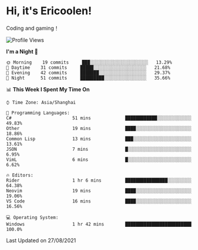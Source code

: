 # Hi, it's Ericoolen!
Coding and gaming！

<!--START_SECTION:waka-->
![Profile Views](http://img.shields.io/badge/Profile%20Views-72-blue)

**I'm a Night 🦉** 

```text
🌞 Morning    19 commits     ███░░░░░░░░░░░░░░░░░░░░░░   13.29% 
🌆 Daytime    31 commits     █████░░░░░░░░░░░░░░░░░░░░   21.68% 
🌃 Evening    42 commits     ███████░░░░░░░░░░░░░░░░░░   29.37% 
🌙 Night      51 commits     █████████░░░░░░░░░░░░░░░░   35.66%

```


📊 **This Week I Spent My Time On** 

```text
⌚︎ Time Zone: Asia/Shanghai

💬 Programming Languages: 
C#                       51 mins             ████████████░░░░░░░░░░░░░   49.83% 
Other                    19 mins             ████░░░░░░░░░░░░░░░░░░░░░   18.86% 
Common Lisp              13 mins             ███░░░░░░░░░░░░░░░░░░░░░░   13.61% 
JSON                     7 mins              █░░░░░░░░░░░░░░░░░░░░░░░░   6.95% 
VimL                     6 mins              █░░░░░░░░░░░░░░░░░░░░░░░░   6.62%

🔥 Editors: 
Rider                    1 hr 6 mins         ████████████████░░░░░░░░░   64.38% 
Neovim                   19 mins             ████░░░░░░░░░░░░░░░░░░░░░   19.06% 
VS Code                  16 mins             ████░░░░░░░░░░░░░░░░░░░░░   16.56%

💻 Operating System: 
Windows                  1 hr 42 mins        █████████████████████████   100.0%

```


 Last Updated on 27/08/2021
<!--END_SECTION:waka-->

